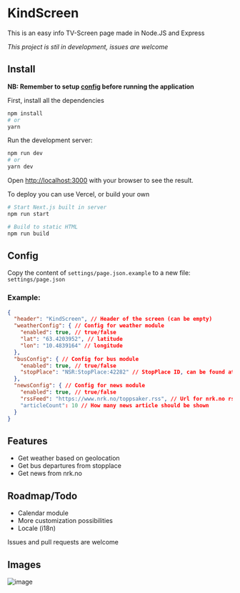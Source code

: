 # KindScreen

This is an easy info TV-Screen page made in Node.JS and Express

_This project is stil in development, issues are welcome_

## Install

**NB: Remember to setup [config](#config) before running the application**

First, install all the dependencies

```bash
npm install
# or
yarn
```

Run the development server:

```bash
npm run dev
# or
yarn dev
```

Open [http://localhost:3000](http://localhost:3000) with your browser to see the result.

To deploy you can use Vercel, or build your own

```bash
# Start Next.js built in server
npm run start

# Build to static HTML
npm run build
```

## Config

Copy the content of `settings/page.json.example` to a new file: `settings/page.json`

### Example:

```JSON
{
  "header": "KindScreen", // Header of the screen (can be empty)
  "weatherConfig": { // Config for weather module
    "enabled": true, // true/false
    "lat": "63.4203952", // latitude
    "lon": "10.4839164" // longitude
  },
  "busConfig": { // Config for bus module
    "enabled": true, // true/false
    "stopPlace": "NSR:StopPlace:42282" // StopPlace ID, can be found at: https://stoppested.entur.org
  },
  "newsConfig": { // Config for news module
    "enabled": true, // true/false
    "rssFeed": "https://www.nrk.no/toppsaker.rss", // Url for nrk.no rss feed. All feed urls: https://nrk.no/rss
    "articleCount": 10 // How many news article should be shown
  }
}
```

## Features

- Get weather based on geolocation
- Get bus departures from stopplace
- Get news from nrk.no

## Roadmap/Todo

- Calendar module
- More customization possibilities
- Locale (i18n)

Issues and pull requests are welcome

## Images

![image](https://user-images.githubusercontent.com/40148297/213208302-a49173b4-bf3d-4152-8353-e58370167ba3.png)
